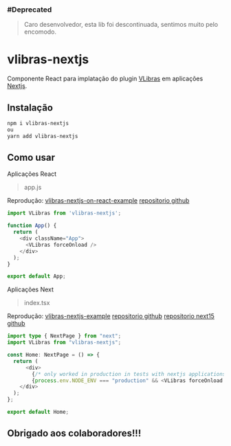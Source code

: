 ### #Deprecated
> Caro desenvolvedor, esta lib foi descontinuada, sentimos muito pelo encomodo.

# vlibras-nextjs

Componente React para implatação  do plugin <a href="https://www.gov.br/governodigital/pt-br/vlibras" target="_blank">VLibras</a> em aplicações <a href="https://nextjs.org/" target="_blank">Nextjs</a>.

## Instalação

```sh
npm i vlibras-nextjs
ou
yarn add vlibras-nextjs
```
## Como usar

Aplicações React
>app.js

Reprodução: <a href="https://vlibras-nextjs-on-react-example.vercel.app/" target="_blank">vlibras-nextjs-on-react-example</a>
<a href="https://github.com/vandsonfalcao/vlibras-nextjs-on-react-example" target="_blank">repositorio github</a>

```js
import VLibras from 'vlibras-nextjs';

function App() {
  return (
    <div className="App">
      <VLibras forceOnload />
    </div>
  );
}

export default App;
```

Aplicações Next
>index.tsx

Reprodução: <a href="https://vlibras-nextjs-example.vercel.app/" target="_blank">vlibras-nextjs-example</a>
<a href="https://github.com/vandsonfalcao/vlibras-nextjs-example" target="_blank">repositorio github</a>
<a href="https://github.com/vandsonfalcao/vlibras-nextjs-15-example" target="_blank">repositorio next15 github</a>

```ts
import type { NextPage } from "next";
import VLibras from "vlibras-nextjs";

const Home: NextPage = () => {
  return (
	  <div>
		{/* only worked in production in tests with nextjs applications maybe you can solve this! */}
		{process.env.NODE_ENV === "production" && <VLibras forceOnload />}
    </div>
  );
};

export default Home;
```

## Obrigado aos colaboradores!!!
